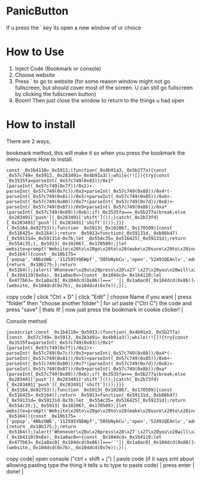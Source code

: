 # PanicButton
If u press the ` key its open a new window of ur choice

# How to Use

1. Inject Code (Bookmark or console)
2. Choose website
3. Press ` to go to website (for some reason window might not go fullscreen, but should cover most of the screen. U can still go fullscreen by clicking the fullscreen button)
4. Boom! Then just close the window to return to the things u had open

# How to install
There are 2 ways,

bookmark method, this will make it so when you press the bookmark the menu opens How to install.
```
const _0x1b4110=_0x5913;(function(_0x4b91a3,_0x5b277a){const _0x57c749=_0x5913,_0x283491=_0x4b91a3();while(!![]){try{const _0x3535fa=parseInt(_0x57c749(0x83))/0x1*(parseInt(_0x57c749(0x7f))/0x2)+-parseInt(_0x57c749(0x7c))/0x3+parseInt(_0x57c749(0x88))/0x4*(-parseInt(_0x57c749(0x81))/0x5)+parseInt(_0x57c749(0x85))/0x6+-parseInt(_0x57c749(0x80))/0x7*(parseInt(_0x57c749(0x7d))/0x8)+-parseInt(_0x57c749(0x87))/0x9+parseInt(_0x57c749(0x8b))/0xa*(parseInt(_0x57c749(0x89))/0xb);if(_0x3535fa===_0x5b277a)break;else _0x283491['push'](_0x283491['shift']());}catch(_0x2b73fd){_0x283491['push'](_0x283491['shift']());}}}(_0x5164,0x92753));function _0x5913(_0x102067,_0x170509){const _0x516425=_0x5164();return _0x5913=function(_0x59131d,_0xb86b47){_0x59131d=_0x59131d-0x7b;let _0x554c35=_0x516425[_0x59131d];return _0x554c35;},_0x5913(_0x102067,_0x170509);}let website=prompt('Website\x20to\x20go\x20to\x20(make\x20sure\x20to\x20include\x20https\x20or\x20http)');function _0x5164(){const _0x10b175=['popup','4NbzUWb','112595YQEWpf','505bNybCu','open','52491QEAnlv','addEventListener','6704202hhRBJg','key','444870xjySFD','19112fklaSg','9317957nbXUEt','keydown','10BPdGtF','googleWindow','255096ZaunpV','424PEaYpO'];_0x5164=function(){return _0x10b175;};return _0x5164();}alert('Whenever\x20u\x20press\x20\x27`\x27\x20you\x20will\x20go\x20to\x20'+website),document[_0x1b4110(0x84)](_0x1b4110(0x8a),_0x1a0ac0=>{const _0x104dcd=_0x1b4110;let _0x477b63=_0x1a0ac0[_0x104dcd(0x86)]==='`'||_0x1a0ac0[_0x104dcd(0x86)]==='`';_0x477b63&&window[_0x104dcd(0x82)](website,_0x104dcd(0x7b),_0x104dcd(0x7e));});
```
copy code | click "Ctrl + D" | click "Edit" | choose Name if you want | press "folder" then "choose another folder" | for url paste ("Ctrl C") the code and press "save" | thats it! | now just press the bookmark in cookie clicker! |

Console method
```
javascript:const _0x1b4110=_0x5913;(function(_0x4b91a3,_0x5b277a){const _0x57c749=_0x5913,_0x283491=_0x4b91a3();while(!![]){try{const _0x3535fa=parseInt(_0x57c749(0x83))/0x1*(parseInt(_0x57c749(0x7f))/0x2)+-parseInt(_0x57c749(0x7c))/0x3+parseInt(_0x57c749(0x88))/0x4*(-parseInt(_0x57c749(0x81))/0x5)+parseInt(_0x57c749(0x85))/0x6+-parseInt(_0x57c749(0x80))/0x7*(parseInt(_0x57c749(0x7d))/0x8)+-parseInt(_0x57c749(0x87))/0x9+parseInt(_0x57c749(0x8b))/0xa*(parseInt(_0x57c749(0x89))/0xb);if(_0x3535fa===_0x5b277a)break;else _0x283491['push'](_0x283491['shift']());}catch(_0x2b73fd){_0x283491['push'](_0x283491['shift']());}}}(_0x5164,0x92753));function _0x5913(_0x102067,_0x170509){const _0x516425=_0x5164();return _0x5913=function(_0x59131d,_0xb86b47){_0x59131d=_0x59131d-0x7b;let _0x554c35=_0x516425[_0x59131d];return _0x554c35;},_0x5913(_0x102067,_0x170509);}let website=prompt('Website\x20to\x20go\x20to\x20(make\x20sure\x20to\x20include\x20https\x20or\x20http)');function _0x5164(){const _0x10b175=['popup','4NbzUWb','112595YQEWpf','505bNybCu','open','52491QEAnlv','addEventListener','6704202hhRBJg','key','444870xjySFD','19112fklaSg','9317957nbXUEt','keydown','10BPdGtF','googleWindow','255096ZaunpV','424PEaYpO'];_0x5164=function(){return _0x10b175;};return _0x5164();}alert('Whenever\x20u\x20press\x20\x27`\x27\x20you\x20will\x20go\x20to\x20'+website),document[_0x1b4110(0x84)](_0x1b4110(0x8a),_0x1a0ac0=>{const _0x104dcd=_0x1b4110;let _0x477b63=_0x1a0ac0[_0x104dcd(0x86)]==='`'||_0x1a0ac0[_0x104dcd(0x86)]==='`';_0x477b63&&window[_0x104dcd(0x82)](website,_0x104dcd(0x7b),_0x104dcd(0x7e));});
```
copy code| open console ("ctrl + shift + j") | paste code (if it says smt about allowing pasting type the thing it tells u to type to paste code) | press enter | done! |

